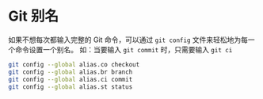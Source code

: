 # Git 别名

如果不想每次都输入完整的 Git 命令，可以通过 `git config` 文件来轻松地为每一个命令设置一个别名。
如：当要输入 `git commit` 时，只需要输入 `git ci`

```bash
git config --global alias.co checkout
git config --global alias.br branch
git config --global alias.ci commit
git config --global alias.st status
```
